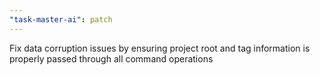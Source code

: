 ```yaml
---
"task-master-ai": patch
---
```


Fix data corruption issues by ensuring project root and tag information is properly passed through all command operations
